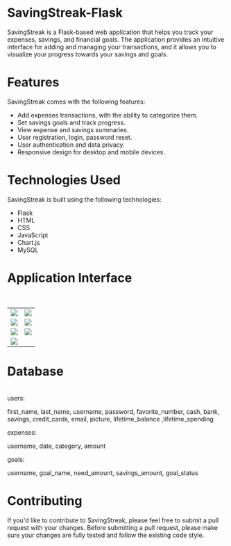 # SavingStreak-Flask
SavingStreak is a Flask-based web application that helps you track your expenses, savings, and financial goals. The application provides an intuitive interface for adding and managing your transactions, and it allows you to visualize your progress towards your savings and goals.

# Features
SavingStreak comes with the following features:

* Add expenses transactions, with the ability to categorize them.
* Set savings goals and track progress.
* View expense and savings summaries.
* User registration, login, password reset.
* User authentication and data privacy.
* Responsive design for desktop and mobile devices.

# Technologies Used
SavingStreak is built using the following technologies:

* Flask
* HTML
* CSS
* JavaScript
* Chart.js
* MySQL

# Application Interface
<br>
<table>
  <tr>
    <td><img src="https://i.ibb.co/b1y40fg/Screenshot-1.png"></td>
    <td><img src="https://i.ibb.co/RQXyRBS/Screenshot-2.png"></td>
  </tr>
  <tr>
     <td><img src="https://i.ibb.co/ccBBRC2/Screenshot-3.png"></td>
     <td><img src="https://i.ibb.co/hF9hr3P/Screenshot-4.png"></td>  
  </tr>
  <tr>
    <td><img src="https://i.ibb.co/Bzqjvx5/Screenshot-5.png"></td>
    <td><img src="https://i.ibb.co/Kh6rdK8/Screenshot-6.png"></td>
  </tr>
  <tr>
    <td><img src="https://i.ibb.co/tsGrZVz/Screenshot-7.png"></td>
  </tr>
</table>

# Database
<br>
users: <br>

first_name, last_name, username, password, favorite_number, cash, bank, savings, credit_cards, email, picture, lifetime_balance ,lifetime_spending 

expenses: <br>

username, date, category, amount

goals: <br>

username, goal_name, need_amount, savings_amount, goal_status

# Contributing
If you'd like to contribute to SavingStreak, please feel free to submit a pull request with your changes. Before submitting a pull request, please make sure your changes are fully tested and follow the existing code style.

